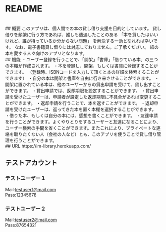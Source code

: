 # README
<br>
## 概要
このアプリは、個人間での本の貸し借り支援を目的としています。
貸し借りを頻繁に行う方であれば、誰しも遭遇したことのある
「本を貸したはいいけれど、誰が持っているか分からない問題」
を解決する一助となれれば幸いです。
なお、電子書籍貸し借りには対応しておりません。ご了承ください。
紙の本を愛する人々向けのアプリとなります。
<br>
## 機能
・ユーザー登録を行うことで、「開架」「書庫」「借りている本」の三つの本棚が作成されます。
・本を登録し、開架、もしくは書庫に登録することができます。
（登録時、ISBNコードを入力して頂くと本の詳細を検索することができます）
・自分の本は開架と書庫を自由に行き来させることができます。
・開架に置かれている本は、他のユーザーからの貸出申請を受けて、貸し出すことができます。
・貸出申請では、返却期限を設定することができます。
・貸出申請を受けたユーザーは、申請者が設定した返却期限に不具合があれば変更することができます。
・返却申請を行うことで、本を返すことができます。
・返却申請を受けたユーザーは、返ってきた本を置く本棚を選択することができます。
・借りた本、もしくは自分の本には、感想を書くことができます。
・友達申請を行うことができます。よくやりとりをするユーザーと友達になることにより、ユーザー検索の手間を省くことができます。またこれにより、プライベートな連絡を取りたくない人（会社の人など）とも、このアプリを使うことで貸し借り管理を行うことができます。
<br>
## URL
https://im-library.herokuapp.com/

## テストアカウント
### テストユーザー１
  Mail:testuser1@mail.com<br>
  Pass:12345678<br>
### テストユーザー２
  Mail:testuser2@mail.com<br>
  Pass:87654321<br>



